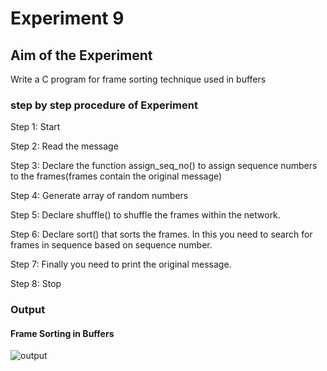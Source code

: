 # Experiment 9

## Aim of the Experiment
Write a C program for frame sorting technique used in buffers

### step by step procedure of Experiment
Step 1: Start

Step 2: Read the message

Step 3: Declare the function assign_seq_no() to assign sequence numbers to the frames(frames contain the original message)

Step 4: Generate array of random numbers

Step 5: Declare shuffle() to shuffle the frames within the network.

Step 6: Declare sort() that sorts the frames. In this you need to search for frames in sequence based on sequence number.

Step 7: Finally you need to print the original message.

Step 8: Stop

### Output
#### Frame Sorting in Buffers
![output](Encryption&Decryption_output.png)

